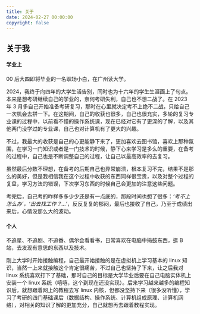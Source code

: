 ```yaml
---
title: 关于
date: 2024-02-27 00:00:00
copyright: false
---
```


## 关于我

#### 学业上

00 后大四即将毕业的一名职场小白，在广州读大学。

2024，我终于向四年的大学生活告别，同时也为十六年的学生生涯画上了句点。本来是想考研继续自己的学业的，奈何考研失利，自己也不想二战了。在 2023 年 3 月多自己开始准备考研复习，那时在心里就决定考不上绝不二战，只给自己一次机会去拼一下。在这期间，自己的收获也很多，自己也很充实，多轮的复习专业课的过程中，以前看不懂的操作系统课，现在已经对它有了更深的了解，以及其他两门没学过的专业课，自己也对计算机有了更大的兴趣。

不过，我最大的收获是自己的心更能静下来了，更加喜欢去图书馆，喜欢上那种氛围，在学习一门知识或者是一门技术的时候，静下心来学习是多么的重要，在备考的过程中，自己也是不断调整自己的过程，让自己以最高效率的去复习。

虽然最后分数不理想，在备考的后期自己也异常崩溃，根本复习不完，结果不是那么的美好，但是我相信我在这个过程中收获的东西同样很宝贵，以及对整个过程的复盘，学习方法的错误，下次学习东西的时候自己会更加的注意这些问题。

考完后，自己考的咋样多多少少还是有一点底的，那段时间也想了很多：*‘考不上怎么办’，‘出去找工作？...’*，反反复复的郁闷，最后也接收了自己，乃至于成绩出来后，心情没那么大的波动。

#### 个人

不追星、不追剧、不追番、偶尔会看看书，日常喜欢在电脑中捣鼓东西，逛 B 站，去发现有意思的东西以及技术。

刚上大学时开始接触编程，自己最开始接触的是在虚拟机上学习基本的 linux 知识，当然一上来就接触这个肯定很痛苦，不过自己也坚持了下来，让之后我对 linux 系统喜欢打下了基础，那时自己的目标是大学毕业后要在自己电脑实体机上安装一个 linux 系统（嘻嘻，这个到现在还没实现）。后来学习越来越多的编程知识后，就想跟着网上的教程去写 linux 内核，但都没坚持下来（很多没听懂），学习了考研的四门基础课后（数据结构、操作系统、计算机组成原理、计算机网络），对相关的知识了解的更加充分，自己就想再去跟着教程实现。


